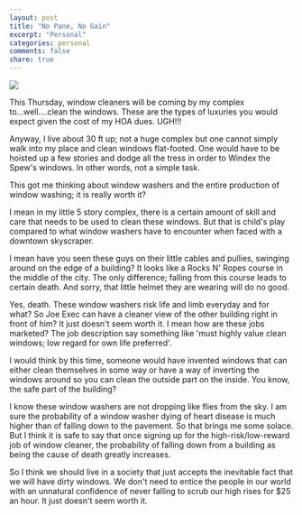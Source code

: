 ```yaml
---
layout: post
title: "No Pane, No Gain"
excerpt: "Personal"
categories: personal
comments: false
share: true
---
```


![](http://digi-notice.com/anew/wp-content/uploads/2013/11/Window-Washers.jpg)




This Thursday, window cleaners will be coming by my complex to...well....clean the windows. These are the types of luxuries you would expect given the cost of my HOA dues. UGH!!!


Anyway, I live about 30 ft up; not a huge complex but one cannot simply walk into my place and clean windows flat-footed. One would have to be hoisted up a few stories and dodge all the tress in order to Windex the Spew's windows. In other words, not a simple task.


This got me thinking about window washers and the entire production of window washing; it is really worth it?



I mean in my little 5 story complex, there is a certain amount of skill and care that needs to be used to clean these windows. But that is child's play compared to what window washers have to encounter when faced with a downtown skyscraper.  


I mean have you seen these guys on their little cables and pullies, swinging around on the edge of a building? It looks like a Rocks N' Ropes course in the middle of the city. The only difference; falling from this course leads to certain death. And sorry, that little helmet they are wearing will do no good.



Yes, death. These window washers risk life and limb everyday and for what? So Joe Exec can have a cleaner view of the other building right in front of him? It just doesn't seem worth it. I mean how are these jobs marketed? The job description say something like 'must highly value clean windows; low regard for own life preferred'.

I would think by this time, someone would have invented windows that can either clean themselves in some way or have a way of inverting the windows around so you can clean the outside part on the inside. You know, the safe part of the building? 

I know these window washers are not dropping like flies from the sky. I am sure the probability of a window washer dying of heart disease is much higher than of falling down to the pavement. So that brings me some solace. But I think it is safe to say that once signing up for the high-risk/low-reward job of window cleaner, the probability of falling down from a building as being the cause of death greatly increases. 



So I think we should live in a society that just accepts the inevitable fact that we will have dirty windows. We don't need to entice the people in our world with an unnatural confidence of never falling to scrub our high rises for $25 an hour. It just doesn't seem worth it.









